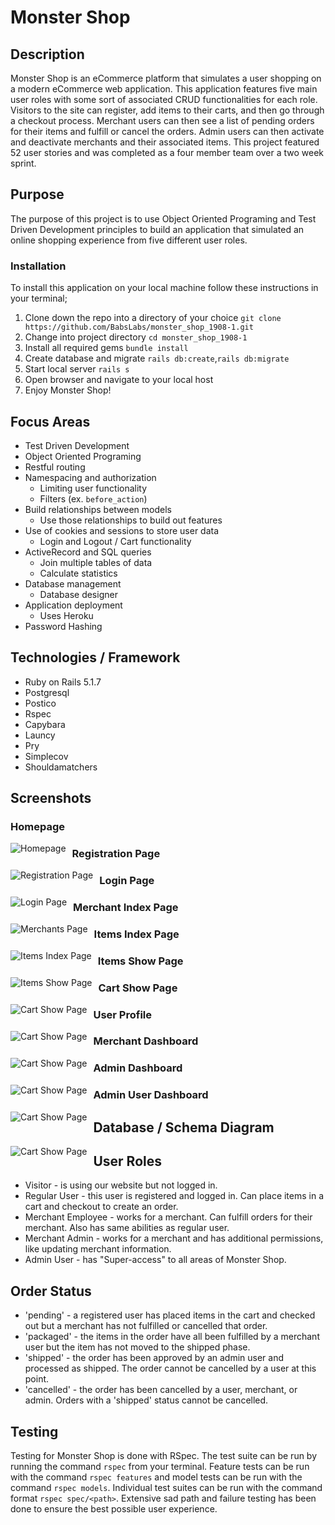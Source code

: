 # Monster Shop

## Description

Monster Shop is an eCommerce platform that simulates a user shopping on a modern eCommerce web application. This application features five main user roles with some sort of associated CRUD functionalities for each role. Visitors to the site can register, add items to their carts, and then go through a checkout process. Merchant users can then see a list of pending orders for their items and fulfill or cancel the orders. Admin users can then activate and deactivate merchants and their associated items. This project featured 52 user stories and was completed as a four member team over a two week sprint.

## Purpose

The purpose of this project is to use Object Oriented Programing and Test Driven Development principles to build an application that simulated an online shopping experience from five different user roles.

### Installation

To install this application on your local machine follow these instructions in your terminal;

1. Clone down the repo into a directory of your choice  `git clone https://github.com/BabsLabs/monster_shop_1908-1.git`
1. Change into project directory `cd monster_shop_1908-1`
1. Install all required gems `bundle install`
1. Create database and migrate `rails db:create`,`rails db:migrate`
1. Start local server `rails s`
1. Open browser and navigate to your local host
1. Enjoy Monster Shop!

## Focus Areas
- Test Driven Development
- Object Oriented Programing
- Restful routing
- Namespacing and authorization
    - Limiting user functionality
    - Filters (ex. `before_action`)
- Build relationships between models
     - Use those relationships to build out features
- Use of cookies and sessions to store user data
    - Login and Logout / Cart functionality
- ActiveRecord and SQL queries
    - Join multiple tables of data
    - Calculate statistics
- Database management
    - Database designer
- Application deployment
    - Uses Heroku
- Password Hashing

## Technologies / Framework
- Ruby on Rails 5.1.7
- Postgresql
- Postico
- Rspec
- Capybara
- Launcy
- Pry
- Simplecov
- Shouldamatchers

## Screenshots

### Homepage

<img src="https://github.com/BabsLabs/monster_shop_1908-1/blob/master/app/assets/images/monster-shoppe-herokuapp-welcome.png?raw=true"
     alt="Homepage"
     style="float: left; margin-right: 10px;" />

### Registration Page

<img src="https://github.com/BabsLabs/monster_shop_1908-1/blob/master/app/assets/images/monster-shoppe-herokuapp-register.png?raw=true"
     alt="Registration Page"
     style="float: left; margin-right: 10px;" />

### Login Page

<img src="https://github.com/BabsLabs/monster_shop_1908-1/blob/master/app/assets/images/monster-shoppe-herokuapp-login.png?raw=true"
     alt="Login Page"
     style="float: left; margin-right: 10px;" />

### Merchant Index Page

<img src="https://github.com/BabsLabs/monster_shop_1908-1/blob/master/app/assets/images/monster-shoppe-herokuapp-merchants.png?raw=true"
     alt="Merchants Page"
     style="float: left; margin-right: 10px;" />

### Items Index Page

<img src="https://github.com/BabsLabs/monster_shop_1908-1/blob/master/app/assets/images/monster-shoppe-herokuapp-all-items.png?raw=true"
     alt="Items Index Page"
     style="float: left; margin-right: 10px;" />

### Items Show Page

<img src="https://github.com/BabsLabs/monster_shop_1908-1/blob/master/app/assets/images/monster-shoppe-herokuapp-item.png?raw=true"
     alt="Items Show Page"
     style="float: left; margin-right: 10px;" />

### Cart Show Page

<img src="https://github.com/BabsLabs/monster_shop_1908-1/blob/master/app/assets/images/monster-shoppe-herokuapp-cart.png"
     alt="Cart Show Page"
     style="float: left; margin-right: 10px;" />

### User Profile

<img src="https://github.com/BabsLabs/monster_shop_1908-1/blob/master/app/assets/images/monster-shoppe-herokuapp-profile.png?raw=true"
     alt="Cart Show Page"
     style="float: left; margin-right: 10px;" />

### Merchant Dashboard

<img src="https://github.com/BabsLabs/monster_shop_1908-1/blob/master/app/assets/images/monster-shoppe-herokuapp-merchant-dashboard.png?raw=true"
     alt="Cart Show Page"
     style="float: left; margin-right: 10px;" />

### Admin Dashboard

<img src="https://github.com/BabsLabs/monster_shop_1908-1/blob/master/app/assets/images/monster-shoppe-herokuapp-admin-dashboard.png?raw=true"
     alt="Cart Show Page"
     style="float: left; margin-right: 10px;" />

### Admin User Dashboard

<img src="https://github.com/BabsLabs/monster_shop_1908-1/blob/master/app/assets/images/monster-shoppe-herokuapp-admin-users.png"
     alt="Cart Show Page"
     style="float: left; margin-right: 10px;" />

## Database / Schema Diagram

<img src="https://github.com/BabsLabs/monster_shop_1908-1/blob/master/app/assets/images/Monster%20Shop%20Database%20Schema.png?raw=true"
     alt="Cart Show Page"
     style="float: left; margin-right: 10px;" />

## User Roles

- Visitor - is using our website but not logged in.
- Regular User - this user is registered and logged in. Can place items in a cart and checkout to create an order.
- Merchant Employee - works for a merchant. Can fulfill orders for their merchant. Also has same abilities as regular user.
- Merchant Admin - works for a merchant and has additional permissions, like updating merchant information.
- Admin User - has "Super-access" to all areas of Monster Shop.

## Order Status
- 'pending' - a registered user has placed items in the cart and checked out but a merchant has not fulfilled or cancelled that order.
- 'packaged' - the items in the order have all been fulfilled by a merchant user but the item has not moved to the shipped phase.
- 'shipped' - the order has been approved by an admin user and processed as shipped. The order cannot be cancelled by a user at this point.
- 'cancelled' - the order has been cancelled by a user, merchant, or admin. Orders with a 'shipped' status cannot be cancelled.


## Testing

Testing for Monster Shop is done with RSpec. The test suite can be run by running the command `rspec` from your terminal. Feature tests can be run with the command `rspec features` and model tests can be run with the command `rspec models`. Individual test suites can be run with the command format `rspec spec/<path>`. Extensive sad path and failure testing has been done to ensure the best possible user experience.
